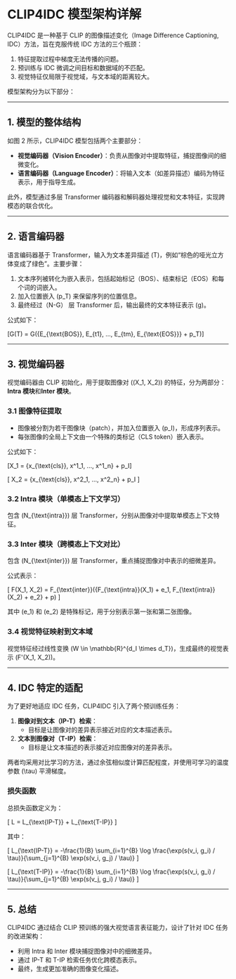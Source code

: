 # CLIP4IDC 模型架构详解

CLIP4IDC 是一种基于 CLIP 的图像描述变化（Image Difference Captioning, IDC）方法，旨在克服传统 IDC 方法的三个瓶颈：  
1. 特征提取过程中梯度无法传播的问题。  
2. 预训练与 IDC 微调之间目标和数据域的不匹配。  
3. 视觉特征仅局限于视觉域，与文本域的距离较大。  

模型架构分为以下部分：  

---

## 1. 模型的整体结构
如图 2 所示，CLIP4IDC 模型包括两个主要部分：  
- **视觉编码器（Vision Encoder）**：负责从图像对中提取特征，捕捉图像间的细微变化。  
- **语言编码器（Language Encoder）**：将输入文本（如差异描述）编码为特征表示，用于指导生成。     

此外，模型通过多层 Transformer 编码器和解码器处理视觉和文本特征，实现跨模态的联合优化。  

---

## 2. 语言编码器
语言编码器基于 Transformer，输入为文本差异描述 \(T\)，例如“棕色的哑光立方体变成了绿色”。主要步骤：  
1. 文本序列被转化为嵌入表示，包括起始标记（BOS）、结束标记（EOS）和每个词的词嵌入。  
2. 加入位置嵌入 \(p_T\) 来保留序列的位置信息。    
3.  最终经过（N-G） 层 Transformer 后，输出最终的文本特征表示 (g)。  

公式如下：

\[G(T) = G(\{E_{\text{BOS}}, E_{t1}, ..., E_{tm}, E_{\text{EOS}}\} + p_T)\]

---

## 3. 视觉编码器
视觉编码器由 CLIP 初始化，用于提取图像对 \((X_1, X_2)\) 的特征，分为两部分：**Intra 模块**和**Inter 模块**。  

### 3.1 图像特征提取
- 图像被分割为若干图像块（patch），并加入位置嵌入 \(p_I\)，形成序列表示。
- 每张图像的全局上下文由一个特殊的类标记（CLS token）嵌入表示。

公式如下：

\[X_1 = \{x_{\text{cls}}, x^1_1, ..., x^1_n\} + p_I\]

\[
X_2 = \{x_{\text{cls}}, x^2_1, ..., x^2_n\} + p_I
\]

### 3.2 Intra 模块（单模态上下文学习）
包含 \(N_{\text{intra}}\) 层 Transformer，分别从图像对中提取单模态上下文特征。

### 3.3 Inter 模块（跨模态上下文对比）
包含 \(N_{\text{inter}}\) 层 Transformer，重点捕捉图像对中表示的细微差异。

公式表示：

\[
F(X_1, X_2) = F_{\text{inter}}(\{F_{\text{intra}}(X_1) + e_1, F_{\text{intra}}(X_2) + e_2\} + p)
\]

其中 \(e_1\) 和 \(e_2\) 是特殊标记，用于分别表示第一张和第二张图像。

### 3.4 视觉特征映射到文本域
视觉特征经过线性变换 \(W \in \mathbb{R}^{d_I \times d_T}\)，生成最终的视觉表示 \(F'(X_1, X_2)\)。

---

## 4. IDC 特定的适配
为了更好地适应 IDC 任务，CLIP4IDC 引入了两个预训练任务：  
1. **图像对到文本（IP-T）检索**：  
   - 目标是让图像对的差异表示接近对应的文本描述表示。  
2. **文本到图像对（T-IP）检索**：  
   - 目标是让文本描述的表示接近对应图像对的差异表示。  

两者均采用对比学习的方法，通过余弦相似度计算匹配程度，并使用可学习的温度参数 \(\tau\) 平滑梯度。  

### 损失函数
总损失函数定义为：

\[
L = L_{\text{IP-T}} + L_{\text{T-IP}}
\]

其中：

\[
L_{\text{IP-T}} = -\frac{1}{B} \sum_{i=1}^{B} \log \frac{\exp(s(v_i, g_i) / \tau)}{\sum_{j=1}^{B} \exp(s(v_i, g_j) / \tau)}
\]

\[
L_{\text{T-IP}} = -\frac{1}{B} \sum_{i=1}^{B} \log \frac{\exp(s(v_i, g_i) / \tau)}{\sum_{j=1}^{B} \exp(s(v_j, g_i) / \tau)}
\]

---

## 5. 总结
CLIP4IDC 通过结合 CLIP 预训练的强大视觉语言表征能力，设计了针对 IDC 任务的改进架构：  
- 利用 Intra 和 Inter 模块捕捉图像对中的细微差异。  
- 通过 IP-T 和 T-IP 检索任务优化跨模态表示。  
- 最终，生成更加准确的图像变化描述。  

